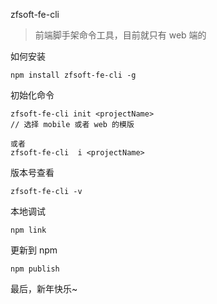zfsoft-fe-cli

> 前端脚手架命令工具，目前就只有 web 端的

如何安装

```
npm install zfsoft-fe-cli -g
```

初始化命令

```
zfsoft-fe-cli init <projectName>
// 选择 mobile 或者 web 的模版

或者
zfsoft-fe-cli  i <projectName>
```

版本号查看

```
zfsoft-fe-cli -v
```

本地调试

```
npm link
```

更新到 npm

```
npm publish
```

最后，新年快乐~
